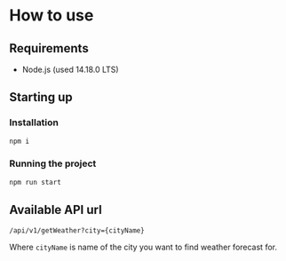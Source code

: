 # How to use
## Requirements
- Node.js (used 14.18.0 LTS)

## Starting up
### Installation
```sh
npm i
```
### Running the project
```sh
npm run start
```
## Available API url
```sh
/api/v1/getWeather?city={cityName}
```
Where `cityName` is name of the city you want to find weather forecast for.
